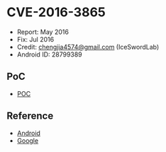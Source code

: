# CVE-2016-3865

- Report: May 2016
- Fix: Jul 2016
- Credit: chengjia4574@gmail.com (IceSwordLab)
- Android ID: 	28799389

## PoC

- [POC](./poc.c)

## Reference

- [Android](https://source.android.com/security/bulletin/2016-09-01.html)
- [Google](https://issuetracker.google.com/issues/37099012)
